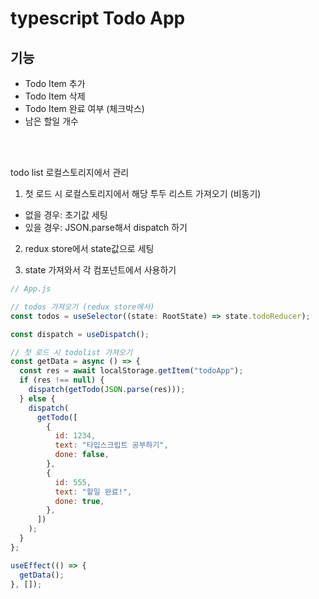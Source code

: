 # typescript Todo App

## 기능

- Todo Item 추가
- Todo Item 삭제
- Todo Item 완료 여부 (체크박스)
- 남은 할일 개수

<br>
<br>

todo list 로컬스토리지에서 관리

1. 첫 로드 시 로컬스토리지에서 해당 투두 리스트 가져오기 (비동기)

- 없을 경우: 초기값 세팅
- 있을 경우: JSON.parse해서 dispatch 하기

2. redux store에서 state값으로 세팅

3. state 가져와서 각 컴포넌트에서 사용하기

```js
// App.js

// todos 가져오기 (redux store에서)
const todos = useSelector((state: RootState) => state.todoReducer);

const dispatch = useDispatch();

// 첫 로드 시 todolist 가져오기
const getData = async () => {
  const res = await localStorage.getItem("todoApp");
  if (res !== null) {
    dispatch(getTodo(JSON.parse(res)));
  } else {
    dispatch(
      getTodo([
        {
          id: 1234,
          text: "타입스크립트 공부하기",
          done: false,
        },
        {
          id: 555,
          text: "할일 완료!",
          done: true,
        },
      ])
    );
  }
};

useEffect(() => {
  getData();
}, []);
```
